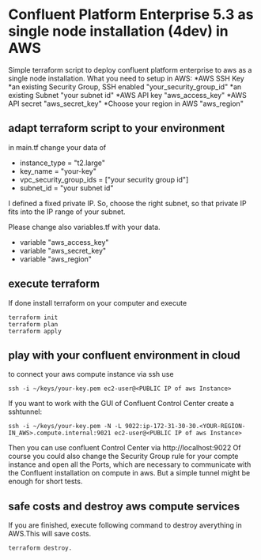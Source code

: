 # Confluent Platform Enterprise 5.3 as single node installation (4dev) in AWS
Simple terraform script to deploy confluent platform enterprise to aws as a single node installation.
What you need to setup in AWS:
 *AWS SSH Key <your-key>
 *an existing Security Group, SSH enabled "your_security_group_id"
 *an existing Subnet "your subnet id"
 *AWS API key "aws_access_key"
 *AWS API secret "aws_secret_key"
 *Choose your region in AWS "aws_region"


## adapt terraform script to your environment
in main.tf change your data of
* instance_type = "t2.large"
* key_name      = "your-key"
* vpc_security_group_ids = ["your security group id"]
* subnet_id = "your subnet id"

I defined a fixed private IP. So, choose the right subnet, so that private IP fits into the IP range of your subnet.

Please change also variables.tf with your data.

* variable "aws_access_key"
* variable "aws_secret_key"
*  variable "aws_region"

## execute terraform
If done install terraform on your computer and execute
```
terraform init
terraform plan
terraform apply
```
## play with your confluent environment in cloud
to connect your aws compute instance via ssh use
```
ssh -i ~/keys/your-key.pem ec2-user@<PUBLIC IP of aws Instance>
```

If you want to work with the GUI of Confluent Control Center create a sshtunnel:
```
ssh -i ~/keys/your-key.pem -N -L 9022:ip-172-31-30-30.<YOUR-REGION-IN_AWS>.compute.internal:9021 ec2-user@<PUBLIC IP of aws Instance>
```
  
Then you can use confluent Control Center via http://localhost:9022
Of course you could also change the Security Group rule for your compte instance and open all the Ports, which are necessary to communicate with the Confluent installation on compute in aws. But a simple tunnel might be enough for short tests.

## safe costs and destroy aws compute services
If you are finished, execute following command to destroy averything in AWS.This will save costs.
```
terraform destroy.
```
  

